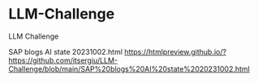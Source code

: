 # LLM-Challenge
LLM Challenge

SAP blogs AI state 20231002.html
https://htmlpreview.github.io/?https://github.com/itsergiu/LLM-Challenge/blob/main/SAP%20blogs%20AI%20state%2020231002.html
